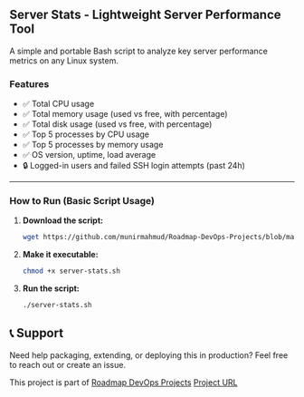 ## Server Stats - Lightweight Server Performance Tool

A simple and portable Bash script to analyze key server performance metrics on any Linux system.

### Features

- ✅ Total CPU usage
- ✅ Total memory usage (used vs free, with percentage)
- ✅ Total disk usage (used vs free, with percentage)
- ✅ Top 5 processes by CPU usage
- ✅ Top 5 processes by memory usage
- ✅ OS version, uptime, load average
- 🔒 Logged-in users and failed SSH login attempts (past 24h)

---

### How to Run (Basic Script Usage)

1. **Download the script:**

   ```bash
   wget https://github.com/munirmahmud/Roadmap-DevOps-Projects/blob/main/Server-Performance-Stats/server-stats.sh -O server-stats.sh


2. **Make it executable:**

   ```bash
   chmod +x server-stats.sh
   ```

3. **Run the script:**

   ```bash
   ./server-stats.sh
   ```

## 📞 Support

Need help packaging, extending, or deploying this in production? Feel free to reach out or create an issue.


This project is part of [Roadmap DevOps Projects](https://roadmap.sh) [Project URL](https://roadmap.sh/projects/server-stats)